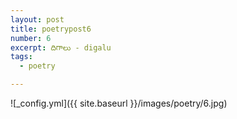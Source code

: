 ```yaml
---
layout: post
title: poetrypost6
number: 6
excerpt: దిగాలు - digalu
tags:
  - poetry

---
```




![_config.yml]({{ site.baseurl }}/images/poetry/6.jpg)

